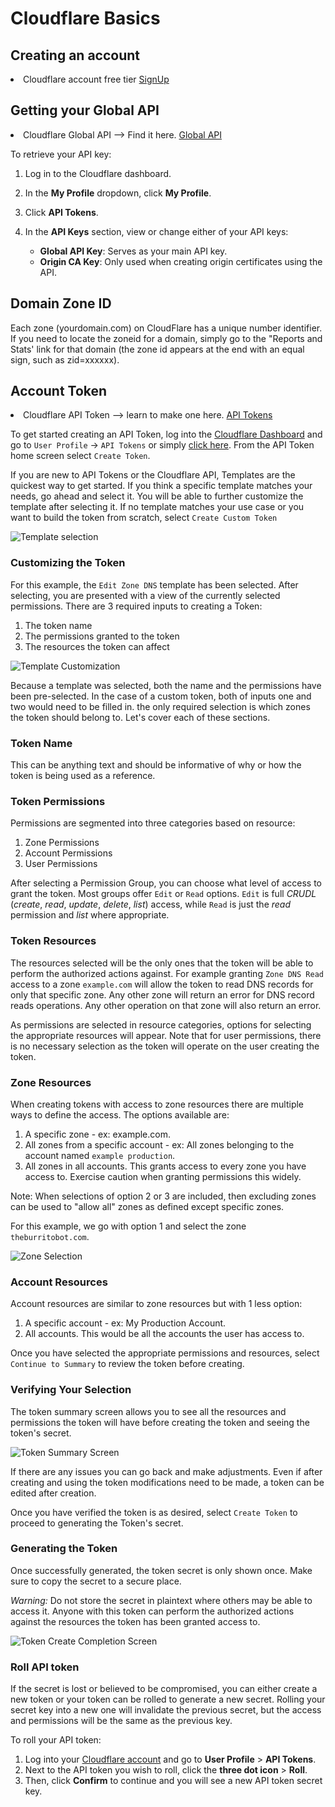 # Cloudflare Basics

## Creating an account

<li>Cloudflare account free tier <a href=https://www.cloudflare.com/en-gb/plans/free/>SignUp</a></li>

## Getting your Global API

<li>Cloudflare Global API --> Find it here. <a href=https://developers.cloudflare.com/api/keys/#view-your-api-key/>Global API</a></li>

To retrieve your API key:

1. Log in to the Cloudflare dashboard.

2. In the **My Profile** dropdown, click **My Profile**.

3. Click **API Tokens**.

4. In the **API Keys** section, view or change either of your API keys:
   
   - **Global API Key**: Serves as your main API key.
   - **Origin CA Key**: Only used when creating origin certificates using the API.

## Domain Zone ID

Each zone (yourdomain.com) on CloudFlare has a unique number identifier. If you need to locate the zoneid for a domain, simply go to the "Reports and Stats' link for that domain (the zone id appears at the end with an equal sign, such as zid=xxxxxx).

## Account Token

<li>Cloudflare API Token --> learn to make one here. <a href=https://developers.cloudflare.com/api/tokens/create//>API Tokens</a></li>

To get started creating an API Token, log into the [Cloudflare Dashboard](https://dash.cloudflare.com) and go to `User Profile` -> `API Tokens` or simply [click here](https://dash.cloudflare.com/profile/api-tokens). From the API Token home screen select `Create Token`.

If you are new to API Tokens or the Cloudflare API, Templates are the quickest way to get started. If you think a specific template matches your needs, go ahead and select it. You will be able to further customize the template after selecting it. If no template matches your use case or you want to build the token from scratch, select `Create Custom Token`

![Template selection](./media/template-select.png)

### Customizing the Token

For this example, the `Edit Zone DNS` template has been selected. After selecting, you are presented with a view of the currently selected permissions. There are 3 required inputs to creating a Token:

1. The token name
2. The permissions granted to the token
3. The resources the token can affect

![Template Customization](./media/template-customize.png)

Because a template was selected, both the name and the permissions have been pre-selected. In the case of a custom token, both of inputs one and two would need to be filled in. the only required selection is which zones the token should belong to. Let's cover each of these sections.

### Token Name

This can be anything text and should be informative of why or how the token is being used as a reference.

### Token Permissions

Permissions are segmented into three categories based on resource:

1. Zone Permissions
2. Account Permissions
3. User Permissions

After selecting a Permission Group, you can choose what level of access to grant the token. Most groups offer `Edit` or `Read` options. `Edit` is full *CRUDL* (*create*, *read*, *update*, *delete*, *list*) access, while `Read` is just the *read* permission and *list* where appropriate.

### Token Resources

The resources selected will be the only ones that the token will be able to perform the authorized actions against. For example granting `Zone DNS Read` access to a zone `example.com` will allow the token to read DNS records for only that specific zone. Any other zone will return an error for DNS record reads operations. Any other operation on that zone will also return an error.

As permissions are selected in resource categories, options for selecting the appropriate resources will appear. Note that for user permissions, there is no necessary selection as the token will operate on the user creating the token.

### Zone Resources

When creating tokens with access to zone resources there are multiple ways to define the access. The options available are:

1. A specific zone - ex: example.com.
2. All zones from a specific account - ex: All zones belonging to the account named `example production`.
3. All zones in all accounts. This grants access to every zone you have access to. Exercise caution when granting permissions this widely.

Note: When selections of option 2 or 3 are included, then excluding zones can be used to "allow all" zones as defined except specific zones.

For this example, we go with option 1 and select the zone `theburritobot.com`.

![Zone Selection](./media/zone-selection.png)

### Account Resources

Account resources are similar to zone resources but with 1 less option:

1. A specific account - ex: My Production Account.
2. All accounts. This would be all the accounts the user has access to.

Once you have selected the appropriate permissions and resources, select `Continue to Summary` to review the token before creating.

### Verifying Your Selection

The token summary screen allows you to see all the resources and permissions the token will have before creating the token and seeing the token's secret.

![Token Summary Screen](./media/token-summary.png)

If there are any issues you can go back and make adjustments. Even if after creating and using the token modifications need to be made, a token can be edited after creation.

Once you have verified the token is as desired, select `Create Token` to proceed to generating the Token's secret.

### Generating the Token

Once successfully generated, the token secret is only shown once. Make sure to copy the secret to a secure place.

*Warning:* Do not store the secret in plaintext where others may be able to access it. Anyone with this token can perform the authorized actions against the resources the token has been granted access to.

![Token Create Completion Screen](./media/token-complete.png)

### Roll API token

If the secret is lost or believed to be compromised, you can either create a new token or your token can be rolled to generate a new secret. Rolling your secret key into a new one will invalidate the previous secret, but the access and permissions will be the same as the previous key.

To roll your API token:

1. Log into your [Cloudflare account](https://dash.cloudflare.com) and go to **User Profile** > **API Tokens**.
2. Next to the API token you wish to roll, click the **three dot icon** > **Roll**.
3. Then, click **Confirm** to continue and you will see a new API token secret key.